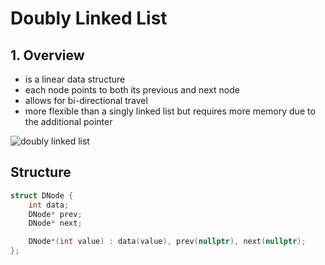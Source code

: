 # Doubly Linked List

## 1. Overview
- is a linear data structure
- each node points to both its previous and next node
- allows for bi-directional travel
- more flexible than a singly linked list but requires more memory due to the additional pointer

![doubly linked list](https://media.geeksforgeeks.org/wp-content/uploads/20240809123741/Insertion-at-the-End-in-Doubly-Linked-List-copy.webp)

## Structure
```cpp
struct DNode {
    int data;
    DNode* prev;
    DNode* next;

    DNode*(int value) : data(value), prev(nullptr), next(nullptr);
};
```